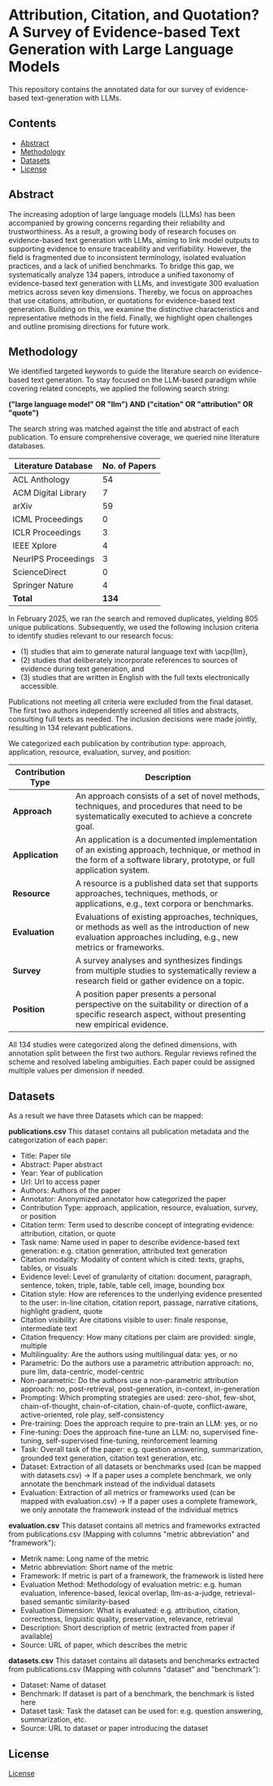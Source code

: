 # Attribution, Citation, and Quotation? A Survey of Evidence-based Text Generation with Large Language Models

This repository contains the annotated data for our survey of evidence-based text-generation with LLMs.

## Contents
- [Abstract](#abstract)
- [Methodology](#methodology)
- [Datasets](#datasets)
- [License](#license)


## Abstract
The increasing adoption of large language models (LLMs) has been accompanied by growing concerns regarding their reliability and trustworthiness. As a result, a growing body of research focuses on evidence-based text generation with LLMs, aiming to link model outputs to supporting evidence to ensure traceability and verifiability. However, the field is fragmented due to inconsistent terminology, isolated evaluation practices, and a lack of unified benchmarks. To bridge this gap, we systematically analyze 134 papers, introduce a unified taxonomy of evidence-based text generation with LLMs, and investigate 300 evaluation metrics across seven key dimensions. Thereby, we focus on approaches that use citations, attribution, or quotations for evidence-based text generation. Building on this, we examine the distinctive characteristics and representative methods in the field. Finally, we highlight open challenges and outline promising directions for future work.


## Methodology
We identified targeted keywords to guide the literature search on evidence-based text generation. To stay focused on the 
LLM-based paradigm while covering related concepts, we applied the following search string:

**("large language model" OR "llm") AND ("citation" OR "attribution" OR "quote")**

The search string was matched against the title and abstract of each publication. To ensure comprehensive coverage, we 
queried nine literature databases.


| **Literature Database** | **No. of Papers** |
| ----------------------- | ----------------- |
| ACL Anthology           | 54                |
| ACM Digital Library     | 7                 |
| arXiv                   | 59                |
| ICML Proceedings        | 0                 |
| ICLR Proceedings        | 3                 |
| IEEE Xplore             | 4                 |
| NeurIPS Proceedings     | 3                 |
| ScienceDirect           | 0                 |
| Springer Nature         | 4                 |
| **Total**               | **134**           |

In February 2025, we ran the search and removed duplicates, yielding 805 unique publications. Subsequently, we used the 
following inclusion criteria to identify studies relevant to our research focus: 
- (1) studies that aim to generate natural language text with \acp{llm}, 
- (2) studies that deliberately incorporate references to sources of evidence during text generation, and 
- (3) studies that are written in English with the full texts electronically accessible. 

Publications not meeting all criteria were excluded from the final dataset.
The first two authors independently screened all titles and abstracts, consulting full texts as needed. The inclusion 
decisions were made jointly, resulting in 134 relevant publications.

We categorized each publication by contribution type: approach, application, resource, evaluation, survey, and position:

| **Contribution Type** | **Description**                                                                                                                                                       |
| --------------------- | --------------------------------------------------------------------------------------------------------------------------------------------------------------------- |
| **Approach**          | An approach consists of a set of novel methods, techniques, and procedures that need to be systematically executed to achieve a concrete goal.                        |
| **Application**       | An application is a documented implementation of an existing approach, technique, or method in the form of a software library, prototype, or full application system. |
| **Resource**          | A resource is a published data set that supports approaches, techniques, methods, or applications, e.g., text corpora or benchmarks.                                  |
| **Evaluation**        | Evaluations of existing approaches, techniques, or methods as well as the introduction of new evaluation approaches including, e.g., new metrics or frameworks.       |
| **Survey**            | A survey analyses and synthesizes findings from multiple studies to systematically review a research field or gather evidence on a topic.                             |
| **Position**          | A position paper presents a personal perspective on the suitability or direction of a specific research aspect, without presenting new empirical evidence.            |


All 134 studies were categorized along the defined dimensions, with annotation split between the first two authors. 
Regular reviews refined the scheme and resolved labeling ambiguities. Each paper could be assigned multiple values per 
dimension if needed.


## Datasets
As a result we have three Datasets which can be mapped:

**publications.csv** This dataset contains all publication metadata and the categorization of each paper:
- Title: Paper tile
- Abstract: Paper abstract
- Year: Year of publication
- Url: Url to access paper
- Authors: Authors of the paper
- Annotator: Anonymized annotator how categorized the paper
- Contribution Type: approach, application, resource, evaluation, survey, or position
- Citation term: Term used to describe concept of integrating evidence: attribution, citation, or quote
- Task name: Name used in paper to describe evidence-based text generation: e.g. citation generation, attributed text generation
- Citation modality: Modality of content which is cited: texts, graphs, tables, or visuals
- Evidence level: Level of granularity of citation: document, paragraph, sentence, token, triple, table, table cell, image, bounding box
- Citation style: How are references to the underlying evidence presented to the user: in-line citation, citation report, passage, narrative citations, highlight gradient, quote
- Citation visibility: Are citations visible to user: finale response, intermediate text
- Citation frequency: How many citations per claim are provided: single, multiple
- Multilinguality: Are the authors using multilingual data: yes, or no
- Parametric: Do the authors use a parametric attribution approach: no, pure llm, data-centric, model-centric
- Non-parametric: Do the authors use a non-parametric attribution approach: no, post-retrieval, post-generation, in-context, in-generation
- Prompting: Which prompting strategies are used: zero-shot, few-shot, chain-of-thought, chain-of-citation, chain-of-quote, conflict-aware, active-oriented, role play, self-consistency
- Pre-training: Does the approach require to pre-train an LLM: yes, or no
- Fine-tuning: Does the approach fine-tune an LLM: no, supervised fine-tuning, self-supervised fine-tuning, reinforcement learning
- Task: Overall task of the paper: e.g. question answering, summarization, grounded text generation, citation text generation, etc.
- Dataset: Extraction of all datasets or benchmarks used (can be mapped with datasets.csv) -> If a paper uses a complete benchmark, we only annotate the benchmark instead of the individual datasets
- Evaluation: Extraction of all metrics or frameworks used (can be mapped with evaluation.csv) -> If a paper uses a complete framework, we only annotate the framework instead of the individual metrics

**evaluation.csv** This dataset contains all metrics and frameworks extracted from publications.csv (Mapping with columns "metric abbreviation" and "framework"):
- Metrik name: Long name of the metric
- Metric abbreviation: Short name of the metric
- Framework: If metric is part of a framework, the framework is listed here
- Evaluation Method: Methodology of evaluation metric: e.g. human evaluation, inference-based, lexical overlap, llm-as-a-judge, retrieval-based semantic similarity-based
- Evaluation Dimension: What is evaluated: e.g. attribution, citation, correctness, linguistic quality, preservation, relevance, retrieval
- Description: Short description of metric (extracted from paper if available)
- Source: URL of paper, which describes the metric

**datasets.csv** This dataset contains all datasets and benchmarks extracted from publications.csv (Mapping with columns "dataset" and "benchmark"):
- Dataset: Name of dataset
- Benchmark: If dataset is part of a benchmark, the benchmark is listed here
- Dataset task: Task the dataset can be used for: e.g. question answering, summarization, etc.
- Source: URL to dataset or paper introducing the dataset


## License
[License](LICENSE)
